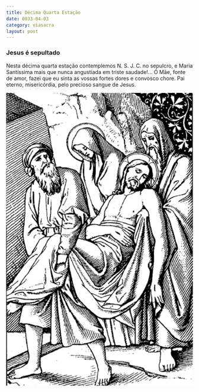 ```yaml
---
title: Décima Quarta Estação
date: 0033-04-03
category: viasacra
layout: post
---
```


### Jesus é sepultado

Nesta décima quarta estação contemplemos N. S. J. C. no sepulcro, e Maria Santíssima mais que nunca angustiada em triste saudade!... Ó Mãe, fonte de amor, fazei que eu sinta as vossas fortes dores e convosco chore. Pai eterno, misericórdia, pelo precioso sangue de Jesus.

![estacao 14](/assets/img/station14.png)
